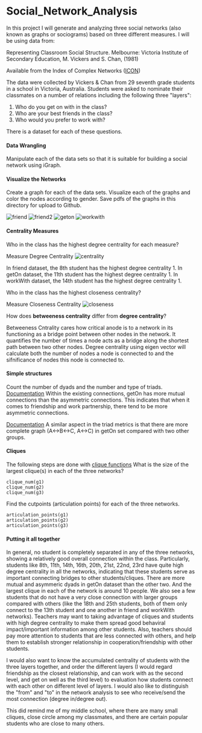 # Social_Network_Analysis

In this project I will generate and analyzing three social networks (also known as graphs or sociograms) based on three different measures. I will be using data from:

Representing Classroom Social Structure. Melbourne: Victoria Institute of Secondary Education, M. Vickers and S. Chan, (1981)

Available from the Index of Complex Networks ([ICON](https://icon.colorado.edu/#!/))

The data were collected by Vickers & Chan from 29 seventh grade students in a school in Victoria, Australia. Students were asked to nominate their classmates on a number of relations including the following three "layers":  

1. Who do you get on with in the class?  
2. Who are your best friends in the class?  
3. Who would you prefer to work with?  

There is a dataset for each of these questions.

#### Data Wrangling

Manipulate each of the data sets so that it is suitable for building a social network using iGraph.


#### Visualize the Networks

Create a graph for each of the data sets. Visualize each of the graphs and color the nodes according to gender. Save pdfs of the graphs in this directory for upload to Github.


![friend](https://github.com/ab4499/Social_Network/blob/master/graphs/Friend.png "github") 
![friend2](https://github.com/ab4499/Social_Network/blob/master/graphs/Friend2.png "github")
![geton](https://github.com/ab4499/Social_Network/blob/master/graphs/Geton.png "github") 
![workwith](https://github.com/ab4499/Social_Network/blob/master/graphs/Workwith.png "github")

#### Centrality Measures

Who in the class has the highest degree centrality for each measure?

Measure Degree Centrality
![centrality](https://github.com/ab4499/Social_Network/blob/master/graphs/centrality.png "github")

In friend dataset, the 8th student has the highest degree centrality 1.
In getOn dataset, the 11th student has the highest degree centrality 1.
In workWith dataset, the 14th student has the highest degree centrality 1.

Who in the class has the highest closeness centrality?

Measure Closeness Centrality
![closeness](https://github.com/ab4499/Social_Network/blob/master/graphs/Closeness.png "github")

How does **betweeness centrality** differ from **degree centrality**?

Betweeness Cntrality cares how critical anode is to a network in its functioning as a bridge point between other nodes in the network. It quantifies the number of times a node acts as a bridge along the shortest path between two other nodes. Degree centrality using eigen vector will calculate both the number of nodes a node is connected to and the sifnificance of nodes this node is connected to.

#### Simple structures

Count the number of dyads and the number and type of triads.
[Documentation](http://igraph.org/r/doc/dyad_census.html)
Within the existing connections, getOn has more mutual connections than the asymmetric connections. This indicates that when it comes to friendship and work partnership, there tend to be more asymmetric connections.

[Documentation](http://igraph.org/r/doc/triad_census.html)
A similar aspect in the triad metrics is that there are more complete graph (A<->B<->C, A<->C) in getOn set compared with two other groups.

#### Cliques

The following steps are done with [clique functions](http://igraph.org/r/doc/cliques.html)
What is the size of the largest clique(s) in each of the three networks?
```{r}
clique_num(g1)
clique_num(g2)
clique_num(g3)
```
Find the cutpoints (articulation points) for each of the three networks. 
```{r}
articulation_points(g1)
articulation_points(g2)
articulation_points(g3)
```

#### Putting it all together

In general, no student is completely separated in any of the three networks, showing a relatively good overall connection within the class. Particularly, students like 8th, 11th, 14th, 16th, 20th, 21st, 22nd, 23rd have quite high degree centrality in all the networks, indicating that these students serve as important connecting bridges to other students/cliques. There are more mutual and asymmeric dyads in getOn dataset than the other two. And the largest clique in each of the network is around 10 people. We also see a few students that do not have a very close connection with larger groups compared with others (like the 18th and 25th students, both of them only connect to the 13th student and one another in friend and workWith networks). Teachers may want to taking advantage of cliques and students with high degree centrality to make them spread good behaviral impact/important information among other students. Also, teachers should pay more attention to students that are less connected with others, and help them to establish stronger relationship in cooperation/friendship with other students. 

I would also want to know the accumulated centrality of students with the three layers together, and order the different layers (I would regard friendship as the closest relationship, and can work with as the second level, and get on well as the third level) to evaluation how students connect with each other on different level of layers. I would also like to distinguish the "from" and "to" in the network analysis to see who receive/send the most connection (degree in/degree out). 

This did remind me of my middle school, where there are many small cliques, close circle among my classmates, and there are certain popular students who are close to many others. 
